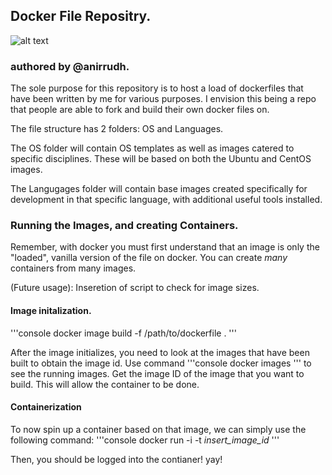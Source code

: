 ## Docker File Repositry.
![alt text](https://www.docker.com/sites/default/files/horizontal.png "Docker Logo")
### authored by @anirrudh. 

The sole purpose for this repository is to host a load of dockerfiles that have been written by me
for various purposes. I envision this being a repo that people are able to fork and build their own
docker files on. 

The file structure has 2 folders: OS and Languages. 

The OS folder will contain OS templates as well as images catered to specific disciplines. These will
be based on both the Ubuntu and CentOS images. 

The Langugages folder will contain base images created specifically for development in that specific
language, with additional useful tools installed. 

### Running the Images, and creating Containers.
Remember, with docker you must first understand that an image is only the "loaded", vanilla version
of the file on docker. You can create *many* containers from many images. 

(Future usage): Inseretion of script to check for image sizes. 

#### Image initalization. 
'''console
docker image build -f /path/to/dockerfile .
'''

After the image initializes, you need to look at the images that have been built to obtain the
image id. Use command
'''console
docker images
'''
to see the running images. Get the image ID of the image that you want to build. This will allow the
container to be done. 

#### Containerization
To now spin up a container based on that image, we can simply use the following command: 
'''console
docker run -i -t *insert_image_id* 
'''

Then, you should be logged into the contianer! yay! 

